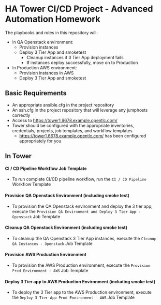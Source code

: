 # HA Tower CI/CD Project - Advanced Automation Homework
The playbooks and roles in this repository will:
- In QA Openstack environment:
  - Provision instances
  - Deploy 3 Tier App and smoketest
    - Cleanup instances if 3 Tier App deployment fails
    - If instances deploy successfully, move on to Production
- In Production AWS environment:
  - Provision instances in AWS
  - Deploy 3 Tier App and smoketest

## Basic Requirements
- An appropriate ansible.cfg in the project repository
- An ssh.cfg in the project repository that will leverage any jumphosts correctly
- Access to https://tower1.6678.example.opentlc.com/
- Tower should be configured with the appropriate inventories, credentials, projects, job templates, and workflow templates
  - https://tower1.6678.example.opentlc.com/ has been configured appropriately for you


##  In Tower
#### CI / CD Pipeline Workflow Job Template
- To run complete CI/CD pipeline workflow, run the `CI / CD Pipeline` Workflow Template

#### Provision QA Openstack Environment (including smoke test)
- To provision the QA Openstack environment and deploy the 3 tier app, execute the `Provision QA Environment and Deploy 3 Tier App - Openstack` Job Template

#### Cleanup QA Openstack Environment (including smoke test)
- To cleanup the QA Openstack 3 Tier App instances, execute the `Cleanup QA Instances - Openstack` Job Template

#### Provision AWS Production Environment
- To provision the AWS Production environment, execute the `Provision Prod Environment - AWS` Job Template

#### Deploy 3 Tier app to AWS Production Environment (including smoke test)
- To deploy the 3 Tier app to the AWS Production environment, execute the `Deploy 3 Tier App Prod Environment - AWS` Job Template


